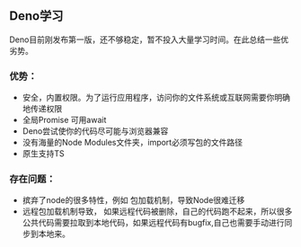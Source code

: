 ## Deno学习

Deno目前刚发布第一版，还不够稳定，暂不投入大量学习时间。在此总结一些优劣势。
### 优势：
* 安全，内置权限。为了运行应用程序，访问你的文件系统或互联网需要你明确地传递权限
* 全局Promise 可用await
* Deno尝试使你的代码尽可能与浏览器兼容
* 没有海量的Node Modules文件夹，import必须写包的文件路径
* 原生支持TS

### 存在问题：
* 摈弃了node的很多特性，例如 包加载机制，导致Node很难迁移
* 远程包加载机制导致， 如果远程代码被删除，自己的代码跑不起来，所以很多公共代码需要拉取到本地代码，如果远程代码有bugfix,自己也需要手动进行同步到本地来。

